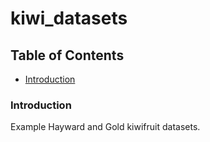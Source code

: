 # kiwi_datasets

## Table of Contents  

* [Introduction](#introduction)<a name="introduction"/>

### Introduction

Example Hayward and Gold kiwifruit datasets.